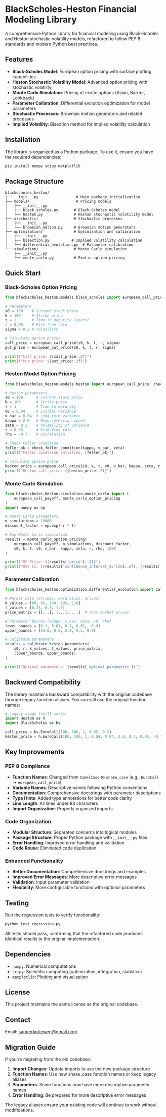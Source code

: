 # BlackScholes-Heston Financial Modeling Library

A comprehensive Python library for financial modeling using Black-Scholes and Heston stochastic volatility models, refactored to follow PEP 8 standards and modern Python best practices.

## Features

- **Black-Scholes Model**: European option pricing with surface plotting capabilities
- **Heston Stochastic Volatility Model**: Advanced option pricing with stochastic volatility
- **Monte Carlo Simulation**: Pricing of exotic options (Asian, Barrier, Lookback)
- **Parameter Calibration**: Differential evolution optimization for model parameters
- **Stochastic Processes**: Brownian motion generators and related processes
- **Implied Volatility**: Bisection method for implied volatility calculation

## Installation

The library is organized as a Python package. To use it, ensure you have the required dependencies:

```bash
pip install numpy scipy matplotlib
```

## Package Structure

```
blackscholes_heston/
├── __init__.py                 # Main package initialization
├── models/                     # Pricing models
│   ├── __init__.py
│   ├── black_scholes.py       # Black-Scholes model
│   └── heston.py              # Heston stochastic volatility model
├── stochastic/                # Stochastic processes
│   ├── __init__.py
│   └── brownian_motion.py     # Brownian motion generators
├── optimization/              # Optimization and calibration
│   ├── __init__.py
│   ├── bisection.py          # Implied volatility calculation
│   └── differential_evolution.py  # Parameter calibration
└── simulation/                # Monte Carlo simulation
    ├── __init__.py
    └── monte_carlo.py         # Exotic option pricing
```

## Quick Start

### Black-Scholes Option Pricing

```python
from blackscholes_heston.models.black_scholes import european_call_price, european_put_price

# Parameters
s0 = 100    # Current stock price
k = 100     # Strike price
t = 1       # Time to maturity (years)
r = 0.05    # Risk-free rate
sigma = 0.2 # Volatility

# Calculate option prices
call_price = european_call_price(s0, k, t, r, sigma)
put_price = european_put_price(s0, k, t, r, sigma)

print(f"Call price: ${call_price:.2f}")
print(f"Put price: ${put_price:.2f}")
```

### Heston Model Option Pricing

```python
from blackscholes_heston.models.heston import european_call_price, check_feller_condition

# Heston parameters
s0 = 100      # Current stock price
k = 100       # Strike price
t = 1         # Time to maturity
v0 = 0.04     # Initial variance
v_bar = 0.04  # Long-term variance
kappa = 2.0   # Mean reversion speed
zeta = 0.3    # Volatility of variance
r = 0.05      # Risk-free rate
rho = -0.7    # Correlation

# Check Feller condition
feller_ok = check_feller_condition(kappa, v_bar, zeta)
print(f"Feller condition satisfied: {feller_ok}")

# Calculate option price
heston_price = european_call_price(s0, k, t, v0, v_bar, kappa, zeta, r, rho)
print(f"Heston call price: ${heston_price:.2f}")
```

### Monte Carlo Simulation

```python
from blackscholes_heston.simulation.monte_carlo import (
    european_call_payoff, monte_carlo_option_pricing
)
import numpy as np

# Monte Carlo parameters
n_simulations = 10000
discount_factor = np.exp(-r * t)

# Run Monte Carlo simulation
results = monte_carlo_option_pricing(
    european_call_payoff, n_simulations, discount_factor,
    s0, k, t, v0, v_bar, kappa, zeta, r, rho, 1000
)

print(f"MC Price: ${results['price']:.2f}")
print(f"95% CI: [{results['confidence_interval_95'][0]:.2f}, {results['confidence_interval_95'][1]:.2f}]")
```

### Parameter Calibration

```python
from blackscholes_heston.optimization.differential_evolution import calibrate_heston_parameters

# Market data (strikes, maturities, prices)
k_values = [90, 95, 100, 105, 110]
t_values = [0.25, 0.5, 1.0]
price_matrix = [[...], [...], ...]  # Your market prices

# Parameter bounds [kappa, v_bar, zeta, v0, rho]
lower_bounds = [0.1, 0.01, 0.1, 0.01, -0.9]
upper_bounds = [10.0, 0.5, 2.0, 0.5, 0.9]

# Calibrate parameters
results = calibrate_heston_parameters(
    s0, r, k_values, t_values, price_matrix,
    (lower_bounds, upper_bounds)
)

print(f"Optimal parameters: {results['optimal_parameters']}")
```

## Backward Compatibility

The library maintains backward compatibility with the original codebase through legacy function aliases. You can still use the original function names:

```python
# Legacy usage (still works)
import Heston as h
import BlackScholes as bs

call_price = bs.EuroCall(100, 100, 1, 0.05, 0.2)
heston_price = h.EuroCall(100, 100, 1, 0.04, 0.04, 2.0, 0.3, 0.05, -0.7)
```

## Key Improvements

### PEP 8 Compliance
- **Function Names**: Changed from `CamelCase` to `snake_case` (e.g., `EuroCall` → `european_call_price`)
- **Variable Names**: Descriptive names following Python conventions
- **Documentation**: Comprehensive docstrings with parameter descriptions
- **Type Hints**: Added type annotations for better code clarity
- **Line Length**: All lines under 88 characters
- **Import Organization**: Properly organized imports

### Code Organization
- **Modular Structure**: Separated concerns into logical modules
- **Package Structure**: Proper Python package with `__init__.py` files
- **Error Handling**: Improved error handling and validation
- **Code Reuse**: Eliminated code duplication

### Enhanced Functionality
- **Better Documentation**: Comprehensive docstrings and examples
- **Improved Error Messages**: More descriptive error messages
- **Validation**: Input parameter validation
- **Flexibility**: More configurable functions with optional parameters

## Testing

Run the regression tests to verify functionality:

```bash
python test_regression.py
```

All tests should pass, confirming that the refactored code produces identical results to the original implementation.

## Dependencies

- `numpy`: Numerical computations
- `scipy`: Scientific computing (optimization, integration, statistics)
- `matplotlib`: Plotting and visualization

## License

This project maintains the same license as the original codebase.

## Contact

Email: sanderkorteweg@gmail.com

## Migration Guide

If you're migrating from the old codebase:

1. **Import Changes**: Update imports to use the new package structure
2. **Function Names**: Use new snake_case function names or keep legacy aliases
3. **Parameters**: Some functions now have more descriptive parameter names
4. **Error Handling**: Be prepared for more descriptive error messages

The legacy aliases ensure your existing code will continue to work without modifications.
